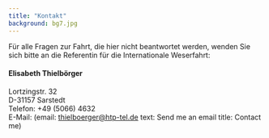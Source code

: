 ```yaml
---
title: "Kontakt"
background: bg7.jpg
---
```


Für alle Fragen zur Fahrt, die hier nicht beantwortet werden, wenden Sie sich bitte an die Referentin für die Internationale Weserfahrt: 

#### Elisabeth Thielbörger
Lortzingstr. 32  
D-31157 Sarstedt  
Telefon: +49 (5066) 4632  
E-Mail: (email: thielboerger@htp-tel.de text: Send me an email title: Contact me)

